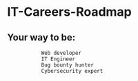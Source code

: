 # IT-Careers-Roadmap
## Your way to be:
               Web developer
               IT Engineer
               Bug bounty hunter
               Cybersecurity expert
               

